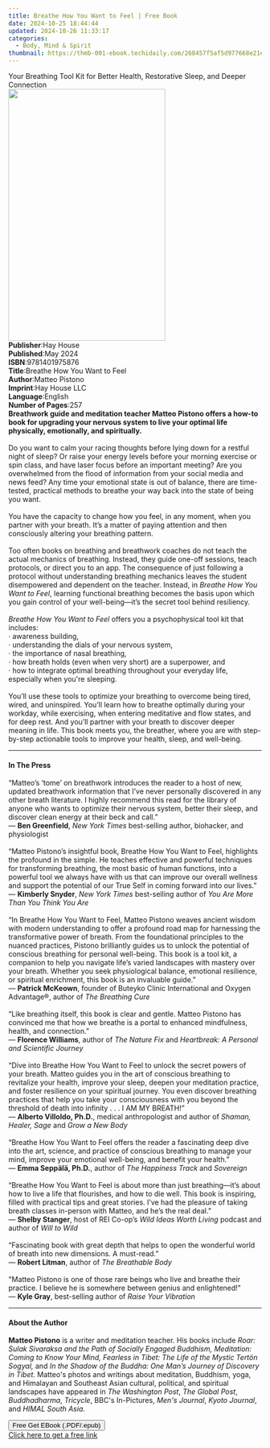 ```yaml
---
title: Breathe How You Want to Feel | Free Book
date: 2024-10-25 18:44:44
updated: 2024-10-26 11:33:17
categories:
  - Body, Mind & Spirit
thumbnail: https://thmb-001-ebook.techidaily.com/268457f5af5d977668e21e0ee4bc4db1f5143655c69df359da6736ab14af2af5.jpg
---
```

<main id="book-container">
  <div class="flex flex-col">
    <div class="book-brief flex-1 py-6 px-4 sm:p-6 md:py-10 md:px-8">
      <!-- brief-->
      <div class="book-brief-main">
        Your Breathing Tool Kit for Better Health, Restorative Sleep, and Deeper
        Connection
      </div>
    </div>
    <div
      class="book-meta-info flex-1 grid gap-4 col-start-1 col-end-3 row-start-1 sm:mb-6 sm:grid-cols-4 lg:gap-6 lg:col-start-2 lg:row-end-6 lg:row-span-6 lg:mb-0"
    >
      <div
        class="book-meta-info-left place-content-center mt-4 p-4 text-sm leading-6 col-start-2 col-span-2 dark:text-slate-400"
      >
        <img
          class="w-full h-500 object-cover rounded-lg sm:h-255 sm:col-span-2 lg:col-span-full"
          src="https://img-001-ebook.techidaily.com/552852b11201a7f53e1f22122b6cdddccb9643174be30abd21fc2052076af915.jpg"
          alt=""
          width="312"
          height="500"
        />
      </div>
      <div
        class="book-meta-info-right mt-2 col-start-1 row-start-2 col-span-3 self-center"
      >
        <!-- meta data  -->
        <div class="flex flex-col px-4 md:px-8">
          <div class="flex-1">
            <strong>Publisher</strong>:<span class="px-2">Hay House</span>
          </div>
          <div class="flex-1">
            <strong>Published</strong>:<span class="px-2">May 2024</span>
          </div>
          <div class="flex-1">
            <strong>ISBN</strong>:<span class="px-2">9781401975876</span>
          </div>
          <div class="flex-1">
            <strong>Title</strong>:<span class="px-2"
              >Breathe How You Want to Feel</span
            >
          </div>
          <div class="flex-1">
            <strong>Author</strong>:<span class="px-2">Matteo Pistono</span>
          </div>
          <div class="flex-1">
            <strong>Imprint</strong>:<span class="px-2">Hay House LLC</span>
          </div>
          <div class="flex-1">
            <strong>Language</strong>:<span class="px-2">English</span>
          </div>
          <div class="flex-1">
            <strong>Number of Pages</strong>:<span class="px-2">257</span>
          </div>
        </div>
      </div>
    </div>
    <div class="book-description flex-1 py-6 px-4 sm:p-6 md:py-10 md:px-8">
      <div class="book-description-main">
        <div accordion-content="" id="description">
          <b
            >Breathwork guide and meditation teacher Matteo Pistono offers a
            how-to book for upgrading your nervous system to live your optimal
            life physically, emotionally, and spiritually.</b
          ><br /><br />Do you want to calm your racing thoughts before lying
          down for a restful night of sleep? Or raise your energy levels before
          your morning exercise or spin class, and have laser focus before an
          important meeting? Are you overwhelmed from the flood of information
          from your social media and news feed? Any time your emotional state is
          out of balance, there are time-tested, practical methods to breathe
          your way back into the state of being you want.<br /><br />You have
          the capacity to change how you feel, in any moment, when you partner
          with your breath. It’s a matter of paying attention and then
          consciously altering your breathing pattern.<br /><br />Too often
          books on breathing and breathwork coaches do not teach the actual
          mechanics of breathing. Instead, they guide one-off sessions, teach
          protocols, or direct you to an app. The consequence of just following
          a protocol without understanding breathing mechanics leaves the
          student disempowered and dependent on the teacher. Instead, in
          <i>Breathe How You Want to Feel</i>, learning functional breathing
          becomes the basis upon which you gain control of your well-being—it’s
          the secret tool behind resiliency.<br /><br /><i
            >Breathe How You Want to Feel</i
          >
          offers you a psychophysical tool kit that includes:<br />· awareness
          building,<br />· understanding the dials of your nervous system,<br />·
          the importance of nasal breathing,<br />· how breath holds (even when
          very short) are a superpower, and<br />· how to integrate optimal
          breathing throughout your everyday life, especially when you're
          sleeping.<br /><br />You’ll use these tools to optimize your breathing
          to overcome being tired, wired, and uninspired. You’ll learn how to
          breathe optimally during your workday, while exercising, when entering
          meditative and flow states, and for deep rest. And you’ll partner with
          your breath to discover deeper meaning in life. This book meets you,
          the breather, where you are with step-by-step actionable tools to
          improve your health, sleep, and well-being.
        </div>
        <div class="accordion-fader"></div>
      </div>
    </div>
    <div class="book-excerpts flex-1 py-6 px-4 sm:p-6 md:py-10 md:px-8">
      <!-- excerpts-->
      <div class="book-excerpts-main">
        <hr />
        <h4 class="placeholder placeholder-heading">
          <span>In The Press</span>
        </h4>
        <p>
          “Matteo’s ‘tome’ on breathwork introduces the reader to a host of new,
          updated breathwork information that I’ve never personally discovered
          in any other breath literature. I highly recommend this read for the
          library of anyone who wants to optimize their nervous system, better
          their sleep, and discover clean energy at their beck and call.”<br />
          — <b>Ben Greenfield</b>, <i>New York Times</i> best-selling author,
          biohacker, and physiologist<br /><br />
          “Matteo Pistono’s insightful book, Breathe How You Want to Feel,
          highlights the profound in the simple. He teaches effective and
          powerful techniques for transforming breathing, the most basic of
          human functions, into a powerful tool we always have with us that can
          improve our overall wellness and support the potential of our True
          Self in coming forward into our lives.”<br />
          — <b>Kimberly Snyder</b>, <i>New York Times</i> best-selling author of
          <i>You Are More Than You Think You Are<br /></i><br />
          “In Breathe How You Want to Feel, Matteo Pistono weaves ancient wisdom
          with modern understanding to offer a profound road map for harnessing
          the transformative power of breath. From the foundational principles
          to the nuanced practices, Pistono brilliantly guides us to unlock the
          potential of conscious breathing for personal well-being. This book is
          a tool kit, a companion to help you navigate life’s varied landscapes
          with mastery over your breath. Whether you seek physiological balance,
          emotional resilience, or spiritual enrichment, this book is an
          invaluable guide.”<br />
          — <b>Patrick McKeown</b>, founder of Buteyko Clinic International and
          Oxygen Advantage®, author of <i>The Breathing Cure<br /></i><br />
          “Like breathing itself, this book is clear and gentle. Matteo Pistono
          has convinced me that how we breathe is a portal to enhanced
          mindfulness, health, and connection.”<br />
          — <b>Florence Williams</b>, author of <i>The Nature Fix</i> and
          <i>Heartbreak: A Personal and Scientific Journey<br /></i><br />
          “Dive into Breathe How You Want to Feel to unlock the secret powers of
          your breath. Matteo guides you in the art of conscious breathing to
          revitalize your health, improve your sleep, deepen your meditation
          practice, and foster resilience on your spiritual journey. You even
          discover breathing practices that help you take your consciousness
          with you beyond the threshold of death into infinity . . . I AM MY
          BREATH!”<br />
          — <b>Alberto Villoldo, Ph.D.</b>, medical anthropologist and author of
          <i>Shaman, Healer, Sage</i> and <i>Grow a New Body<br /> </i><br />
          “Breathe How You Want to Feel offers the reader a fascinating deep
          dive into the art, science, and practice of conscious breathing to
          manage your mind, improve your emotional well-being, and benefit your
          health.”<br />
          — <b>Emma Seppälä, Ph.D.</b>, author of
          <i>The Happiness Track</i> and<i> Sovereign<br /></i><br />
          “Breathe How You Want to Feel is about more than just breathing—it’s
          about how to live a life that flourishes, and how to die well. This
          book is inspiring, filled with practical tips and great stories. I’ve
          had the pleasure of taking breath classes in-person with Matteo, and
          he’s the real deal.”<br />
          — <b>Shelby Stanger</b>, host of REI Co-op’s
          <i>Wild Ideas Worth Living </i>podcast and author of
          <i>Will to Wild<br /></i> <br />
          “Fascinating book with great depth that helps to open the wonderful
          world of breath into new dimensions. A must-read.”<br />
          — <b>Robert Litman</b>, author of <i>The Breathable Body<br /></i
          ><br />
          "Matteo Pistono is one of those rare beings who live and breathe their
          practice. I believe he is somewhere between genius and
          enlightened!"<br />
          — <b>Kyle Gray</b>, best-selling author of <i>Raise Your Vibration</i>
        </p>
      </div>
    </div>
    <div class="book-about-author flex-1 py-6 px-4 sm:p-6 md:py-10 md:px-8">
      <!-- about author-->
      <div class="book-main-author-main">
        <hr />
        <h4 class="placeholder placeholder-heading">
          <span>About the Author</span>
        </h4>
        <p>
          <b>Matteo Pistono</b> is a writer and meditation teacher. His books
          include
          <i
            >Roar: Sulak Sivaraksa and the Path of Socially Engaged Buddhism,
            Meditation: Coming to Know Your Mind, Fearless in Tibet: The Life of
            the Mystic Tertön Sogyal, </i
          >and<i>
            In the Shadow of the Buddha: One Man’s Journey of Discovery in
            Tibet</i
          >. Matteo's photos and writings about meditation, Buddhism, yoga, and
          Himalayan and Southeast Asian cultural, political, and spiritual
          landscapes have appeared in <i>The Washington Post</i>,
          <i>The Global Post</i>, <i>Buddhadharma</i>, <i>Tricycle</i>, BBC's
          In-Pictures, <i>Men's Journal</i>, <i>Kyoto Journal</i>, and
          <i>HIMAL South Asia</i>.
        </p>
      </div>
    </div>
    <div class="book-free-get flex-1 py-6 px-4 sm:p-6 md:py-10 md:px-8">
      <button
        id="btn-free-get"
        class="bg-blue-500 hover:bg-blue-700 text-white font-bold py-2 px-4 rounded"
      >
        Free Get EBook (.PDF/.epub)
      </button>
      <div id="countdown-display" class="px-2 text-lg mt-2"></div>
      <a
        id="free-link"
        class="hidden bg-blue-500 hover:bg-blue-700 text-white font-bold py-2 px-4 rounded"
        href="https://www.ebooks.com/en-us/book/211032893/breathe-how-you-want-to-feel/matteo-pistono/"
        target="_blank"
        >Click here to get a free link</a
      >
    </div>
    <script>
      let countdownTime = 0;
      let countdownInterval = null;
      document
        .getElementById('btn-free-get')
        .addEventListener('click', startCountdown);
      function startCountdown() {
        countdownTime = new Date().getTime() + 60000 * 3;
        countdownInterval = setInterval(updateCountdown, 1000);
        document.getElementById('btn-free-get').disabled = true;
        document
          .getElementById('btn-free-get')
          .classList.add('bg-gray-500', 'cursor-not-allowed');
      }
      function updateCountdown() {
        let currentTime = new Date().getTime();
        let timeLeft = countdownTime - currentTime;
        let secondsLeft = Math.floor(timeLeft / 1000);
        document.getElementById('countdown-display').innerHTML =
          `Remaining time: ${secondsLeft} seconds.`;
        if (secondsLeft <= 0) {
          clearInterval(countdownInterval);
          document.getElementById('btn-free-get').classList.add('hidden');
          document.getElementById('free-link').classList.remove('hidden');
          document.getElementById('countdown-display').innerHTML = '';
        }
      }
    </script>
  </div>
</main>
